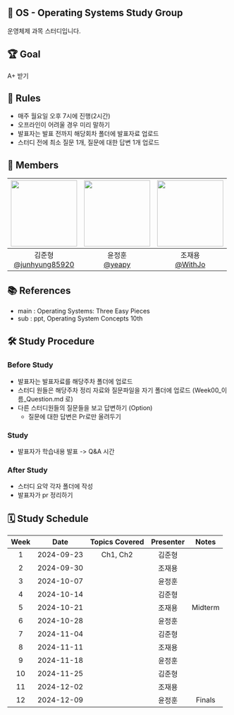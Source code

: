## 📝 OS - Operating Systems Study Group

운영체제 과목 스터디입니다.

## 🏆 Goal

A+ 받기

## 📜 Rules

-   매주 월요일 오후 7시에 진행(2시간)
-   오프라인이 어려울 경우 미리 말하기
-   발표자는 발표 전까지 해당회차 폴더에 발표자료 업로드
-   스터디 전에 최소 질문 1개, 질문에 대한 답변 1개 업로드

## 👥 Members

| <img src="https://avatars.githubusercontent.com/u/80797496?v=4" width="150" height="150"/> | <img src="https://avatars.githubusercontent.com/u/86221684?v=4" width="150" height="150"/> | <img src="https://avatars.githubusercontent.com/u/66457807?v=4" width="150" height="150"/> |
| :----------------------------------------------------------------------------------------: | :----------------------------------------------------------------------------------------: | :----------------------------------------------------------------------------------------: |
|               김준형<br/>[@junhyung85920](https://github.com/junhyung85920)                |                       윤정훈<br/>[@yeapy](https://github.com/yeapy)                        |                      조재용<br/>[@WithJo](https://github.com/WithJo)                       |

## 📚 References

-   main : Operating Systems: Three Easy Pieces
-   sub : ppt, Operating System Concepts 10th

## 🛠 Study Procedure

### Before Study

-   발표자는 발표자료를 해당주차 폴더에 업로드
-   스터디 원들은 해당주차 정리 자료와 질문파일을 자기 폴더에 업로드 (Week00\_이름\_Question.md 로)
-   다른 스터디원들의 질문들을 보고 답변하기 (Option)
    -   질문에 대한 답변은 Pr로만 올려두기

### Study

-   발표자가 학습내용 발표 -> Q&A 시간

### After Study

-   스터디 요약 각자 폴더에 작성
-   발표자가 pr 정리하기

## 🗓 Study Schedule

| Week |    Date    | Topics Covered | Presenter |  Notes  |
| :--: | :--------: | :------------: | :-------: | :-----: |
|  1   | 2024-09-23 |    Ch1, Ch2    |  김준형   |         |
|  2   | 2024-09-30 |                |  조재용   |         |
|  3   | 2024-10-07 |                |  윤정훈   |         |
|  4   | 2024-10-14 |                |  김준형   |         |
|  5   | 2024-10-21 |                |  조재용   | Midterm |
|  6   | 2024-10-28 |                |  윤정훈   |         |
|  7   | 2024-11-04 |                |  김준형   |         |
|  8   | 2024-11-11 |                |  조재용   |         |
|  9   | 2024-11-18 |                |  윤정훈   |         |
|  10  | 2024-11-25 |                |  김준형   |         |
|  11  | 2024-12-02 |                |  조재용   |         |
|  12  | 2024-12-09 |                |  윤정훈   | Finals  |

